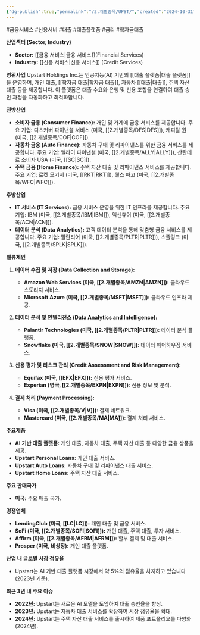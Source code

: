 ```yaml
---
{"dg-publish":true,"permalink":"/2.개별종목/UPST/","created":"2024-10-31T18:24:52.912+09:00","updated":"2025-07-29T21:37:05.334+09:00"}
---
```


#금융서비스 #신용서비 #대출 #대출플랫폼 #금리 #학자금대출 


**산업섹터 (Sector, Industry)**

- **Sector:** [[금융 서비스\|금융 서비스]](Financial Services)
- **Industry:** [[신용 서비스\|신용 서비스]] (Credit Services)

**영위사업** Upstart Holdings Inc.는 인공지능(AI) 기반의 [[대출 플랫폼\|대출 플랫폼]]을 운영하며, 개인 대출, [[학자금 대출\|학자금 대출]], 자동차 [[대출\|대출]], 주택 자산 대출 등을 제공합니다. 이 플랫폼은 대출 수요와 은행 및 신용 조합을 연결하여 대출 승인 과정을 자동화하고 최적화합니다.

**전방산업**

- **소비자 금융 (Consumer Finance):** 개인 및 가계에 금융 서비스를 제공합니다. 주요 기업: 디스커버 파이낸셜 서비스 (미국, [[2.개별종목/DFS\|DFS]]), 캐피탈 원 (미국, [[2.개별종목/COF\|COF]]).
- **자동차 금융 (Auto Finance):** 자동차 구매 및 리파이낸스를 위한 금융 서비스를 제공합니다. 주요 기업: 앨라이 파이낸셜 (미국, [[2.개별종목/ALLY\|ALLY]]), 산탄데르 소비자 USA (미국, [[SC\|SC]]).
- **주택 금융 (Home Finance):** 주택 자산 대출 및 리파이낸스 서비스를 제공합니다. 주요 기업: 로켓 모기지 (미국, [[RKT\|RKT]]), 웰스 파고 (미국, [[2.개별종목/WFC\|WFC]]).

**후방산업**

- **IT 서비스 (IT Services):** 금융 서비스 운영을 위한 IT 인프라를 제공합니다. 주요 기업: IBM (미국, [[2.개별종목/IBM\|IBM]]), 액센츄어 (미국, [[2.개별종목/ACN\|ACN]]).
- **데이터 분석 (Data Analytics):** 고객 데이터 분석을 통해 맞춤형 금융 서비스를 제공합니다. 주요 기업: 팔란티어 (미국, [[2.개별종목/PLTR\|PLTR]]), 스플렁크 (미국, [[2.개별종목/SPLK\|SPLK]]).

**밸류체인**

1. **데이터 수집 및 저장 (Data Collection and Storage):**
    
    - **Amazon Web Services (미국, [[2.개별종목/AMZN\|AMZN]]):** 클라우드 스토리지 서비스.
    - **Microsoft Azure (미국, [[2.개별종목/MSFT\|MSFT]]):** 클라우드 인프라 제공.
2. **데이터 분석 및 인텔리전스 (Data Analytics and Intelligence):**
    
    - **Palantir Technologies (미국, [[2.개별종목/PLTR\|PLTR]]):** 데이터 분석 플랫폼.
    - **Snowflake (미국, [[2.개별종목/SNOW\|SNOW]]):** 데이터 웨어하우징 서비스.
3. **신용 평가 및 리스크 관리 (Credit Assessment and Risk Management):**
    
    - **Equifax (미국, [[EFX\|EFX]]):** 신용 평가 서비스.
    - **Experian (영국, [[2.개별종목/EXPN\|EXPN]])**: 신용 정보 및 분석.
4. **결제 처리 (Payment Processing):**
    
    - **Visa (미국, [[2.개별종목/V\|V]])**: 결제 네트워크.
    - **Mastercard (미국, [[2.개별종목/MA\|MA]])**: 결제 처리 서비스.

**주요제품**

- **AI 기반 대출 플랫폼:** 개인 대출, 자동차 대출, 주택 자산 대출 등 다양한 금융 상품을 제공.
- **Upstart Personal Loans:** 개인 대출 서비스.
- **Upstart Auto Loans:** 자동차 구매 및 리파이낸스 대출 서비스.
- **Upstart Home Loans:** 주택 자산 대출 서비스.

**주요 판매국가**

- **미국:** 주요 매출 국가.

**경쟁업체**

- **LendingClub (미국, [[LC\|LC]]):** 개인 대출 및 금융 서비스.
- **SoFi (미국, [[2.개별종목/SOFI\|SOFI]]):** 개인 대출, 주택 대출, 투자 서비스.
- **Affirm (미국, [[2.개별종목/AFRM\|AFRM]]):** 할부 결제 및 대출 서비스.
- **Prosper (미국, 비상장):** 개인 대출 플랫폼.

**산업 내 글로벌 시장 점유율**

- Upstart는 AI 기반 대출 플랫폼 시장에서 약 5%의 점유율을 차지하고 있습니다 (2023년 기준).

**최근 3년 내 주요 이슈**

- **2022년:** Upstart는 새로운 AI 모델을 도입하여 대출 승인율을 향상.
- **2023년:** Upstart는 자동차 대출 서비스를 확장하여 시장 점유율을 확대.
- **2024년:** Upstart는 주택 자산 대출 서비스를 출시하여 제품 포트폴리오를 다양화 (2024년).
